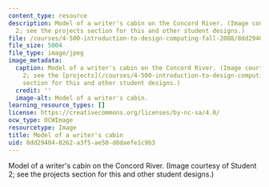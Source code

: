 ```yaml
---
content_type: resource
description: Model of a writer's cabin on the Concord River. (Image courtesy of Student
  2; see the projects section for this and other student designs.)
file: /courses/4-500-introduction-to-design-computing-fall-2008/8dd294040262a3f5ae50d8daefe1c9b3_4-500f08-th.jpg
file_size: 5004
file_type: image/jpeg
image_metadata:
  caption: Model of a writer's cabin on the Concord River. (Image courtesy of Student
    2; see the [projects](/courses/4-500-introduction-to-design-computing-fall-2008/pages/projects)
    section for this and other student designs.)
  credit: ''
  image-alt: Model of a writer's cabin.
learning_resource_types: []
license: https://creativecommons.org/licenses/by-nc-sa/4.0/
ocw_type: OCWImage
resourcetype: Image
title: Model of a writer's cabin
uid: 8dd29404-0262-a3f5-ae50-d8daefe1c9b3
---
```

Model of a writer's cabin on the Concord River. (Image courtesy of Student 2; see the projects section for this and other student designs.)